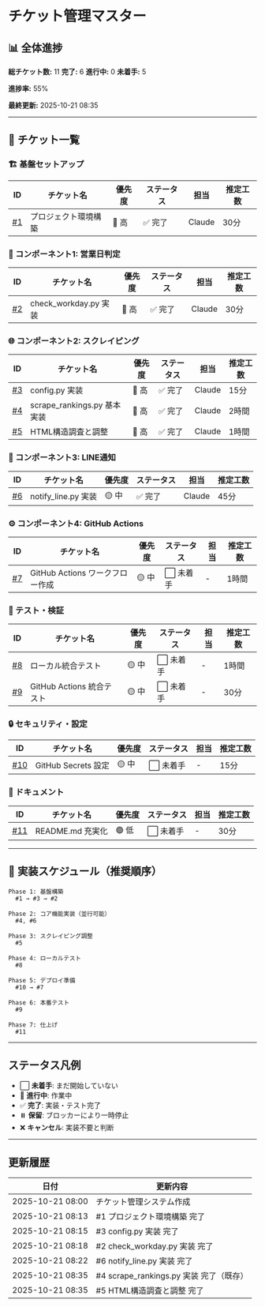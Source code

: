 # チケット管理マスター

## 📊 全体進捗

**総チケット数:** 11
**完了:** 6
**進行中:** 0
**未着手:** 5

**進捗率:** 55%

**最終更新:** 2025-10-21 08:35

---

## 🎯 チケット一覧

### 🏗️ 基盤セットアップ

| ID | チケット名 | 優先度 | ステータス | 担当 | 推定工数 |
|----|-----------|--------|-----------|------|---------|
| [#1](./ticket-01-project-setup.md) | プロジェクト環境構築 | 🔴 高 | ✅ 完了 | Claude | 30分 |

### 📅 コンポーネント1: 営業日判定

| ID | チケット名 | 優先度 | ステータス | 担当 | 推定工数 |
|----|-----------|--------|-----------|------|---------|
| [#2](./ticket-02-check-workday.md) | check_workday.py 実装 | 🔴 高 | ✅ 完了 | Claude | 30分 |

### 🌐 コンポーネント2: スクレイピング

| ID | チケット名 | 優先度 | ステータス | 担当 | 推定工数 |
|----|-----------|--------|-----------|------|---------|
| [#3](./ticket-03-config.md) | config.py 実装 | 🔴 高 | ✅ 完了 | Claude | 15分 |
| [#4](./ticket-04-scrape-rankings.md) | scrape_rankings.py 基本実装 | 🔴 高 | ✅ 完了 | Claude | 2時間 |
| [#5](./ticket-05-html-structure.md) | HTML構造調査と調整 | 🔴 高 | ✅ 完了 | Claude | 1時間 |

### 📲 コンポーネント3: LINE通知

| ID | チケット名 | 優先度 | ステータス | 担当 | 推定工数 |
|----|-----------|--------|-----------|------|---------|
| [#6](./ticket-06-notify-line.md) | notify_line.py 実装 | 🟡 中 | ✅ 完了 | Claude | 45分 |

### ⚙️ コンポーネント4: GitHub Actions

| ID | チケット名 | 優先度 | ステータス | 担当 | 推定工数 |
|----|-----------|--------|-----------|------|---------|
| [#7](./ticket-07-github-actions.md) | GitHub Actions ワークフロー作成 | 🟡 中 | ⬜️ 未着手 | - | 1時間 |

### 🧪 テスト・検証

| ID | チケット名 | 優先度 | ステータス | 担当 | 推定工数 |
|----|-----------|--------|-----------|------|---------|
| [#8](./ticket-08-local-test.md) | ローカル統合テスト | 🟡 中 | ⬜️ 未着手 | - | 1時間 |
| [#9](./ticket-09-github-actions-test.md) | GitHub Actions 統合テスト | 🟡 中 | ⬜️ 未着手 | - | 30分 |

### 🔒 セキュリティ・設定

| ID | チケット名 | 優先度 | ステータス | 担当 | 推定工数 |
|----|-----------|--------|-----------|------|---------|
| [#10](./ticket-10-github-secrets.md) | GitHub Secrets 設定 | 🟡 中 | ⬜️ 未着手 | - | 15分 |

### 📝 ドキュメント

| ID | チケット名 | 優先度 | ステータス | 担当 | 推定工数 |
|----|-----------|--------|-----------|------|---------|
| [#11](./ticket-11-readme.md) | README.md 充実化 | 🟢 低 | ⬜️ 未着手 | - | 30分 |

---

## 📅 実装スケジュール（推奨順序）

```
Phase 1: 基盤構築
  #1 → #3 → #2

Phase 2: コア機能実装（並行可能）
  #4, #6

Phase 3: スクレイピング調整
  #5

Phase 4: ローカルテスト
  #8

Phase 5: デプロイ準備
  #10 → #7

Phase 6: 本番テスト
  #9

Phase 7: 仕上げ
  #11
```

---

## ステータス凡例

- ⬜️ **未着手**: まだ開始していない
- 🔄 **進行中**: 作業中
- ✅ **完了**: 実装・テスト完了
- ⏸️ **保留**: ブロッカーにより一時停止
- ❌ **キャンセル**: 実装不要と判断

---

## 更新履歴

| 日付 | 更新内容 |
|------|---------|
| 2025-10-21 08:00 | チケット管理システム作成 |
| 2025-10-21 08:13 | #1 プロジェクト環境構築 完了 |
| 2025-10-21 08:15 | #3 config.py 実装 完了 |
| 2025-10-21 08:18 | #2 check_workday.py 実装 完了 |
| 2025-10-21 08:22 | #6 notify_line.py 実装 完了 |
| 2025-10-21 08:35 | #4 scrape_rankings.py 実装 完了（既存） |
| 2025-10-21 08:35 | #5 HTML構造調査と調整 完了 |
